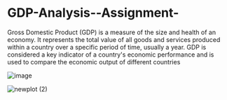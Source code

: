 # GDP-Analysis--Assignment-
Gross Domestic Product (GDP) is a measure of the size and health of an economy. It represents the total value of all goods and services produced within a country over a specific period of time, usually a year. GDP is considered a key indicator of a country's economic performance and is used to compare the economic output of different countries


![image](https://github.com/Dubeyrock/GDP-Analysis--Assignment-/assets/96882359/813840a2-75ce-4fed-a3b2-3082938548c8) 



![newplot (2)](https://github.com/Dubeyrock/GDP-Analysis--Assignment-/assets/96882359/c8a0adeb-a8b8-45ad-a4d3-453ad49db764)

